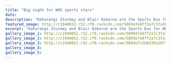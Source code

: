 ```yaml
---
title: "Big night for WHS sports stars"
date: 
description: "Kahurangi Sturmey and Blair Osborne are the Sports Dux for Whanganui High School in 2016, Wanganui Chronicle article on 15 October 2016..."
featured_image: http://c1940652.r52.cf0.rackcdn.com/5803e7e8ff2a7c37a3001018/Dux-Sports-Awards-2016-Kahurangi-Sturmey--Blair-Osborne.jpg
excerpt: "Kahurangi Sturmey and Blair Osborne are the Sports Dux for Whanganui High School in 2016."
gallery_image_1: http://c1940652.r52.cf0.rackcdn.com/580947ddff2a7c37a3001251/Principals-Cup-Jessica-Watkin--Emma-Rainey-most-outstanding-sports--perf.jpg
gallery_image_2: http://c1940652.r52.cf0.rackcdn.com/5803e7e8ff2a7c37a3001018/Dux-Sports-Awards-2016-Kahurangi-Sturmey--Blair-Osborne.jpg
gallery_image_3: http://c1940652.r52.cf0.rackcdn.com/5803e7c2b8d39a2071002bed/2016-Sports-Awards-Winners.jpg
gallery_image_4: 
gallery_image_5: 
---
```

